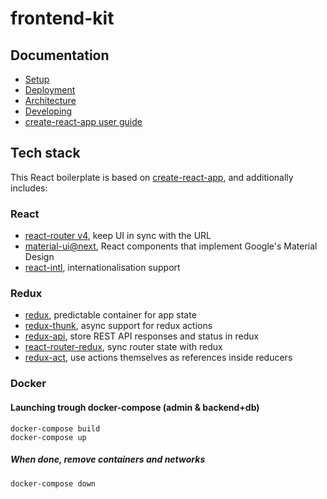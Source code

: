 # frontend-kit

## Documentation

- [Setup](/docs/SETUP.md)
- [Deployment](/docs/DEPLOYMENT.md)
- [Architecture](/docs/ARCHITECTURE.md)
- [Developing](/docs/DEVELOPING.md)
- [create-react-app user guide](https://github.com/facebookincubator/create-react-app/blob/master/packages/react-scripts/template/README.md)

## Tech stack

This React boilerplate is based on
[create-react-app](https://github.com/facebookincubator/create-react-app),
and additionally includes:

### React

* [react-router v4](https://github.com/ReactTraining/react-router), keep UI in sync with the URL
* [material-ui@next](http://www.material-ui.com/), React components that implement Google's Material Design
* [react-intl](https://github.com/yahoo/react-intl), internationalisation support

### Redux

* [redux](http://redux.js.org/), predictable container for app state
* [redux-thunk](https://github.com/gaearon/redux-thunk), async support for redux actions
* [redux-api](https://github.com/lexich/redux-api), store REST API responses and status in redux
* [react-router-redux](https://github.com/ReactTraining/react-router/tree/master/packages/react-router-redux), sync router state with redux
* [redux-act](https://github.com/pauldijou/redux-act), use actions themselves as references inside reducers

### Docker
#### Launching trough docker-compose (admin & backend+db)
    docker-compose build
    docker-compose up

##### When done, remove containers and networks
    docker-compose down
